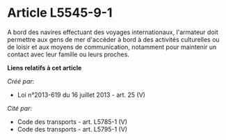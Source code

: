 # Article L5545-9-1

A bord des navires effectuant des voyages internationaux, l'armateur doit permettre aux gens de mer d'accéder à bord à des
activités culturelles ou de loisir et aux moyens de communication, notamment pour maintenir un contact avec leur famille ou
leurs proches.

**Liens relatifs à cet article**

_Créé par_:

  - Loi n°2013-619 du 16 juillet 2013 - art. 25 (V)

_Cité par_:

  - Code des transports - art. L5785-1 (V)
  - Code des transports - art. L5795-1 (V)
